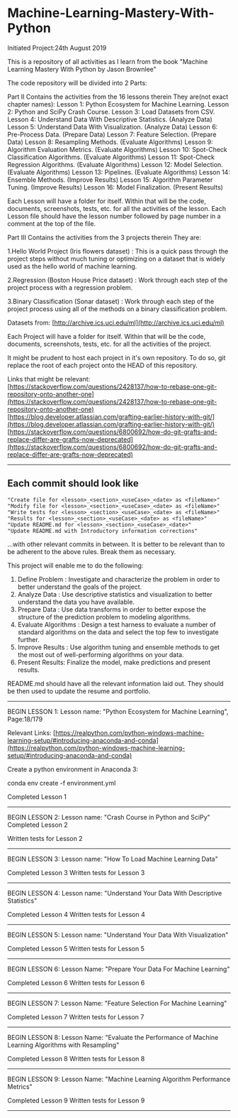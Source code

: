 # Machine-Learning-Mastery-With-Python

Initiated Project:24th August 2019

This is a repository of all activities as I learn from the book "Machine Learning Mastery With Python by Jason Brownlee"

The code repository will be divided into 2 Parts:

Part II
Contains the activities from the 16 lessons therein
They are(not exact chapter names):
Lesson 1: Python Ecosystem for Machine Learning.
Lesson 2: Python and SciPy Crash Course.
Lesson 3: Load Datasets from CSV.
Lesson 4: Understand Data With Descriptive Statistics. (Analyze Data)
Lesson 5: Understand Data With Visualization. (Analyze Data)
Lesson 6: Pre-Process Data. (Prepare Data)
Lesson 7: Feature Selection. (Prepare Data)
Lesson 8: Resampling Methods. (Evaluate Algorithms)
Lesson 9: Algorithm Evaluation Metrics. (Evaluate Algorithms)
Lesson 10: Spot-Check Classification Algorithms. (Evaluate Algorithms)
Lesson 11: Spot-Check Regression Algorithms. (Evaluate Algorithms)
Lesson 12: Model Selection. (Evaluate Algorithms)
Lesson 13: Pipelines. (Evaluate Algorithms)
Lesson 14: Ensemble Methods. (Improve Results)
Lesson 15: Algorithm Parameter Tuning. (Improve Results)
Lesson 16: Model Finalization. (Present Results)

Each Lesson will have a folder for itself. Within that will be the code, documents, screenshots, tests, etc. for all the activities of the lesson. Each Lesson file should have the lesson number followed by page number in a comment at the top of the file.

Part III
Contains the activities from the 3 projects therein
They are:

1.Hello World Project (Iris flowers dataset) : This is a quick pass through the project steps
without much tuning or optimizing on a dataset that is widely used as the hello world of
machine learning.

2.Regression (Boston House Price dataset) : Work through each step of the project process
with a regression problem.

3.Binary Classification (Sonar dataset) : Work through each step of the project process
using all of the methods on a binary classification problem.

Datasets from: [http://archive.ics.uci.edu/ml](http://archive.ics.uci.edu/ml)

Each Project will have a folder for itself. Within that will be the code, documents, screenshots, tests, etc. for all the activities of the project.

It might be prudent to host each project in it's own repository. To do so, git replace the root of each project onto the HEAD of this repository.

Links that might be relevant:
[https://stackoverflow.com/questions/2428137/how-to-rebase-one-git-repository-onto-another-one](https://stackoverflow.com/questions/2428137/how-to-rebase-one-git-repository-onto-another-one)
[https://blog.developer.atlassian.com/grafting-earlier-history-with-git/](https://blog.developer.atlassian.com/grafting-earlier-history-with-git/)
[https://stackoverflow.com/questions/6800692/how-do-git-grafts-and-replace-differ-are-grafts-now-deprecated](https://stackoverflow.com/questions/6800692/how-do-git-grafts-and-replace-differ-are-grafts-now-deprecated)

_____________________________________________________________________________________________________________________

## Each commit should look like

    "Create file for <lesson>_<section>_<useCase>_<date> as <fileName>"
    "Modify file for <lesson>_<section>_<useCase>_<date> as <fileName>"
    "Write tests for <lesson>_<section>_<useCase>_<date> as <fileName>"
    "Results for <lesson>_<section>_<useCase>_<date> as <fileName>"
    "Update README.md for <lesson>_<section>_<useCase>_<date>"
    "Update README.md with Introductory information corrections"

...with other relevant commits in between. It is better to be relevant than to be adherent to the above rules. Break them as necessary.

This project will enable me to do the following:

1. Define Problem : Investigate and characterize the problem in order to better understand
the goals of the project.
2. Analyze Data : Use descriptive statistics and visualization to better understand the data
you have available.
3. Prepare Data : Use data transforms in order to better expose the structure of the
prediction problem to modeling algorithms.
4. Evaluate Algorithms : Design a test harness to evaluate a number of standard algorithms
on the data and select the top few to investigate further.
5. Improve Results : Use algorithm tuning and ensemble methods to get the most out of
well-performing algorithms on your data.
6. Present Results: Finalize the model, make predictions and present results.

README.md should have all the relevant information laid out. They should be then used to update the resume and portfolio.

_____________________________________________________________________________________________________________________

BEGIN LESSON 1:
Lesson name: "Python Ecosystem for Machine Learning", Page:18/179

Relevant Links:
 [https://realpython.com/python-windows-machine-learning-setup/#introducing-anaconda-and-conda](https://realpython.com/python-windows-machine-learning-setup/#introducing-anaconda-and-conda)

 Create a python environment in Anaconda 3:

 conda env create -f environment.yml

 Completed Lesson 1

_____________________________________________________________________________________________________________________

BEGIN LESSON 2:
Lesson name: "Crash Course in Python and SciPy"
Completed Lesson 2

Written tests for Lesson 2

_____________________________________________________________________________________________________________________

BEGIN LESSON 3:
Lesson name: "How To Load Machine Learning Data"

Completed Lesson 3
Written tests for Lesson 3

_____________________________________________________________________________________________________________________

BEGIN LESSON 4:
Lesson name: "Understand Your Data With Descriptive Statistics"

Completed Lesson 4
Written tests for Lesson 4

_____________________________________________________________________________________________________________________

BEGIN LESSON 5:
Lesson name: "Understand Your Data With Visualization"

Completed Lesson 5
Written tests for Lesson 5

_____________________________________________________________________________________________________________________

BEGIN LESSON 6:
Lesson Name: "Prepare Your Data For Machine Learning"

Completed Lesson 6
Written tests for Lesson 6

_____________________________________________________________________________________________________________________

BEGIN LESSON 7:
Lesson Name: "Feature Selection For Machine Learning"

Completed Lesson 7
Written tests for Lesson 7

_____________________________________________________________________________________________________________________

BEGIN LESSON 8:
Lesson Name: "Evaluate the Performance of Machine Learning Algorithms with Resampling"

Completed Lesson 8
Written tests for Lesson 8

_____________________________________________________________________________________________________________________

BEGIN LESSON 9:
Lesson Name: "Machine Learning Algorithm Performance Metrics"

Completed Lesson 9
Written tests for Lesson 9

_____________________________________________________________________________________________________________________
